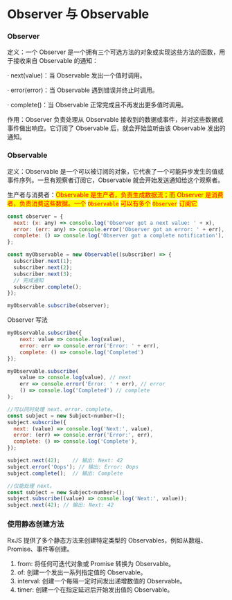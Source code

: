 # Observer 与 Observable

### **Observer**

定义：一个 Observer 是一个拥有三个可选方法的对象或实现这些方法的函数，用于接收来自 Observable 的通知：

· next(value)：当 Observable 发出一个值时调用。

· error(error)：当 Observable 遇到错误并终止时调用。

· complete()：当 Observable 正常完成且不再发出更多值时调用。

作用：Observer 负责处理从 Observable 接收到的数据或事件，并对这些数据或事件做出响应。它订阅了 Observable 后，就会开始监听由该 Observable 发出的通知。

### **Observable**

定义：Observable 是一个可以被订阅的对象，它代表了一个可能异步发生的值或事件序列。一旦有观察者订阅它，Observable 就会开始发送通知给这个观察者。

生产者与消费者：<mark style="color:red;">Observable 是生产者，负责生成数据流；而 Observer 是消费者，负责消费这些数据。一个</mark> <mark style="color:red;"></mark><mark style="color:red;">`Observable`</mark> <mark style="color:red;"></mark><mark style="color:red;">可以有多个</mark> <mark style="color:red;"></mark><mark style="color:red;">`Observer`</mark> <mark style="color:red;"></mark><mark style="color:red;">订阅它</mark>

```javascript
const observer = {
  next: (x: any) => console.log('Observer got a next value: ' + x),
  error: (err: any) => console.error('Observer got an error: ' + err),
  complete: () => console.log('Observer got a complete notification'),
};

const myObservable = new Observable((subscriber) => {
  subscriber.next(1);
  subscriber.next(2);
  subscriber.next(3);
  // 完成通知
  subscriber.complete();
});

myObservable.subscribe(observer);

```

Observer 写法

```javascript
myObservable.subscribe({
    next: value => console.log(value),
    error: err => console.error('Error: ' + err),
    complete: () => console.log('Completed')
});

myObservable.subscribe(
    value => console.log(value), // next
    err => console.error('Error: ' + err), // error
    () => console.log('Completed') // complete
);

//可以同时处理 next、error、complete。
const subject = new Subject<number>();
subject.subscribe({
  next: (value) => console.log('Next:', value),
  error: (err) => console.error('Error:', err),
  complete: () => console.log('Complete'),
});

subject.next(42);    // 输出: Next: 42
subject.error('Oops'); // 输出: Error: Oops
subject.complete();  // 输出: Complete

//仅能处理 next。
const subject = new Subject<number>();
subject.subscribe((value) => console.log('Next:', value));
subject.next(42); // 输出: Next: 42

```

### **使用静态创建方法**

RxJS 提供了多个静态方法来创建特定类型的 Observables，例如从数组、Promise、事件等创建。

1. &#x20;from: 将任何可迭代对象或 Promise 转换为 Observable。
2. of: 创建一个发出一系列指定值的 Observable。
3. &#x20;interval: 创建一个每隔一定时间发出递增数值的 Observable。
4. &#x20;timer: 创建一个在指定延迟后开始发出值的 Observable。

